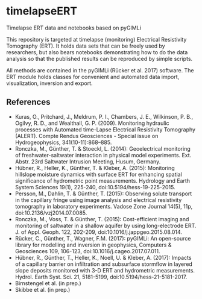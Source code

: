 # timelapseERT
Timelapse ERT data and notebooks based on pyGIMLi

This repository is targeted at timelapse (monitoring) Electrical Resistivity Tomography (ERT).
It holds data sets that can be freely used by researchers, but also bears notebooks demonstrating
how to do the data analysis so that the published results can be reproduced by simple scripts.

All methods are contained in the pyGIMLi (Rücker et al. 2017) software. The ERT module holds
classes for convenient and automated data import, visualization, inversion and export. 


## References
* Kuras, O., Pritchard, J., Meldrum, P. I., Chambers, J. E., Wilkinson, P. B., Ogilvy, R. D., and Wealthall, G. P. (2009). Monitoring hydraulic processes with Automated time-Lapse Electrical Resistivity Tomography (ALERT). Compte Rendus Geosciences - Special issue on Hydrogeophysics, 341(10-11):868–885.
* Ronczka, M., Günther, T. & Stoeckl, L. (2014): Geoelectrical monitoring of freshwater-saltwater interaction in physical model experiments. Ext. Abstr. 23rd Saltwater Intrusion Meeting, Husum, Germany.
* Hübner, R., Heller, K., Günther, T. & Kleber, A. (2015): Monitoring hillslope moisture dynamics with surface ERT for enhancing spatial significance of hydrometric point measurements. Hydrology and Earth System Sciences 19(1), 225-240, doi:10.5194/hess-19-225-2015.
* Persson, M., Dahlin, T. & Günther, T. (2015): Observing solute transport in the capillary fringe using image analysis and electrical resistivity tomography in laboratory experiments. Vadose Zone Journal 14(5), 11p, doi:10.2136/vzj2014.07.0085.
* Ronczka, M., Voss, T. & Günther, T. (2015): Cost-efficient imaging and monitoring of saltwater in a shallow aquifer by using long-electrode ERT. J. of Appl. Geoph. 122, 202-209, doi:10.1016/j.jappgeo.2015.08.014.
* Rücker, C., Günther, T., Wagner, F.M. (2017): pyGIMLi: An open-source library for modelling and inversion in geophysics, Computers & Geosciences 109, 106-123, doi:10.1016/j.cageo.2017.07.011.
* Hübner, R., Günther, T., Heller, K., Noell, U. & Kleber, A. (2017): Impacts of a capillary barrier on infiltration and subsurface stormflow in layered slope deposits monitored with 3-D ERT and hydrometric measurements. Hydrol. Earth Syst. Sci. 21, 5181-5199, doi:10.5194/hess-21-5181-2017.
* Birnstengel et al. (in prep.)
* Skibbe et al. (in prep.)
